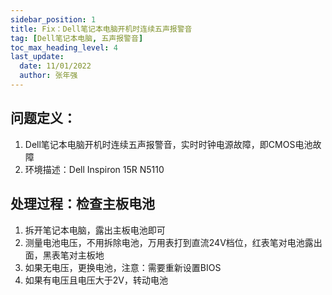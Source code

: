 ```yaml
---
sidebar_position: 1
title: Fix：Dell笔记本电脑开机时连续五声报警音
tag: [Dell笔记本电脑, 五声报警音]
toc_max_heading_level: 4
last_update:
  date: 11/01/2022
  author: 张年强
---
```


## 问题定义：

1. Dell笔记本电脑开机时连续五声报警音，实时时钟电源故障，即CMOS电池故障
2. 环境描述：Dell Inspiron 15R N5110

## 处理过程：检查主板电池

1. 拆开笔记本电脑，露出主板电池即可
2. 测量电池电压，不用拆除电池，万用表打到直流24V档位，红表笔对电池露出面，黑表笔对主板地
3. 如果无电压，更换电池，注意：需要重新设置BIOS
4. 如果有电压且电压大于2V，转动电池

